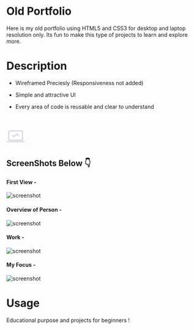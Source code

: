 # Old Portfolio
Here is my old portfolio using  HTML5 and CSS3 for desktop and laptop resolution only. Its fun to make this type of projects to learn and explore more.

# Description
- Wireframed Preciesly (Responsiveness not added)

- Simple and attractive UI

- Every area of code is reusable and clear to understand
<br>

![screenshot](https://github.com/deathook007/cli-boilerplates/blob/master/Image%20-%20quick%20use/usage.png)
## ScreenShots Below 👇

#### First View -

![screenshot](https://github.com/deathook007/Portfolio-html-css/blob/master/images/Deepak%20Bhatt%F0%9F%A4%96%20-FrontPage.png)

#### Overview of Person -

![screenshot](https://github.com/deathook007/Portfolio-html-css/blob/master/images/Deepak%20Bhatt%F0%9F%A4%96%20-Overview.png)

#### Work -

![screenshot](https://github.com/deathook007/Portfolio-html-css/blob/master/images/Deepak%20Bhatt%F0%9F%A4%96%20-Work.png)

####  My Focus -

![screenshot](https://github.com/deathook007/Portfolio-html-css/blob/master/images/Deepak%20Bhatt%F0%9F%A4%96%20-FocusOn.png)

# Usage 

Educational purpose and projects for beginners !
